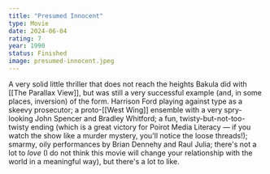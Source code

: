 ```yaml
---
title: "Presumed Innocent"
type: Movie
date: 2024-06-04
rating: 7
year: 1990
status: Finished
image: presumed-innocent.jpeg
---
```


A very solid little thriller that does not reach the heights Bakula did with [[The Parallax View]], but was still a very successful example (and, in some places, inversion) of the form. Harrison Ford playing against type as a skeevy prosecutor; a proto-[[West Wing]] ensemble with a very spry-looking John Spencer and Bradley Whitford; a fun, twisty-but-not-too-twisty ending (which is a great victory for Poirot Media Literacy — if you watch the show like a murder mystery, you'll notice the loose threads!); smarmy, oily performances by Brian Dennehy and Raul Julia; there's not a lot to _love_ (I do not think this movie will change your relationship with the world in a meaningful way), but there's a lot to like.
